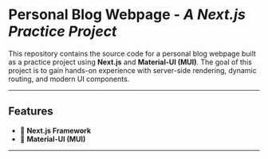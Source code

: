 # **Personal Blog Webpage** - *A Next.js Practice Project*

This repository contains the source code for a personal blog webpage built as a practice project using **Next.js** and **Material-UI (MUI)**. The goal of this project is to gain hands-on experience with server-side rendering, dynamic routing, and modern UI components.

---

## **Features**

- 🚀 **Next.js Framework**
- 🎨 **Material-UI (MUI)** 

---